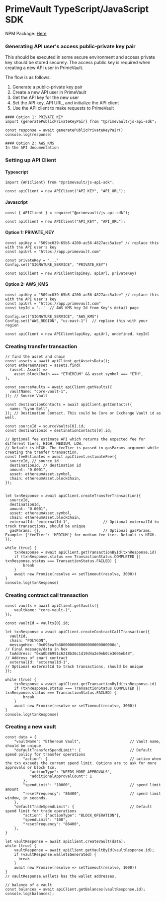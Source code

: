 # PrimeVault TypeScript/JavaScript SDK

NPM Package: [Here](https://www.npmjs.com/package/@primevault/js-api-sdk)

### Generating API user's access public-private key pair
This should be executed in some secure environment and access private key should be stored securely.
The access public key is required when creating a new API user in PrimeVault.

The flow is as follows:
1. Generate a public-private key pair
2. Create a new API user in PrimeVault
3. Get the API key for the new user
4. Set the API key, API URL, and initialize the API client
5. Use the API client to make requests to PrimeVault

```
#### Option 1: PRIVATE_KEY
import {generatePublicPrivateKeyPair} from "@primevault/js-api-sdk";

const response = await generatePublicPrivateKeyPair()
console.log(response)

#### Option 2: AWS_KMS
In the API documentation

```

### Setting up API Client


#### Typescript 
```
import {APIClient} from "@primevault/js-api-sdk";

const apiClient = new APIClient("API_KEY", "API_URL");
```

#### Javascript
```
const { APIClient } = require("@primevault/js-api-sdk");

const apiClient = new APIClient("API_KEY", "API_URL");
```

#### Option 1: PRIVATE_KEY

```
const apiKey = "509bc039-65b5-4200-ac56-4827acc5a1ee" // replace this with the API user's key
const apiUrl = "https://app.primevault.com"

const privateKey = "..."
Config.set("SIGNATURE_SERVICE", "PRIVATE_KEY")

const apiClient = new APIClient(apiKey, apiUrl, privateKey)
```

#### Option 2: AWS_KMS

```
const apiKey = "509bc039-65b5-4200-ac56-4827acc5a1ee" // replace this with the API user's key
const apiUrl = "https://app.primevault.com"
const keyId = '..'  // AWS KMS key Id from Key's detail page

Config.set("SIGNATURE_SERVICE", "AWS_KMS")
Config.set("AWS_REGION", "us-east-1")  // replace this with your region

const apiClient = new APIClient(apiKey, apiUrl, undefined, keyId)
```

### Creating transfer transaction
```
// find the asset and chain
const assets = await apiClient.getAssetsData();
const ethereumAsset = assets.find(
  (asset: Asset) =>
    asset.blockChain === "ETHEREUM" && asset.symbol === "ETH",
);

const sourceVaults = await apiClient.getVaults({
  vaultName: "core-vault-1",
}); // Source Vault

const destinationContacts = await apiClient.getContacts({
  name: "Lynn Bell",
}); // Destination Contact. This could be Core or Exchange Vault id as well.

const sourceId = sourceVaults[0].id;
const destinationId = destinationContacts[0].id;

// Optional fee estimate API which returns the expected fee for different tiers, HIGH, MEDIUM, LOW.
// Default is HIGH. The feeTier is passed in gasParams argument while creating the tranfer transaction.
const feeEstimates = await apiClient.estimateFee({
  sourceId, // source id
  destinationId, // destination id
  amount: "0.0001",
  asset: ethereumAsset.symbol,
  chain: ethereumAsset.blockChain,
});


let txnResponse = await apiClient.createTransferTransaction({
  sourceId,
  destinationId,
  amount: "0.0001",
  asset: ethereumAsset.symbol,
  chain: ethereumAsset.blockChain,
  externalId: "externalId-1",               // Optional externalId to track transactions, should be unique
  gasParams: {},                            // Optional gasParams. Example: {'feeTier': 'MEDIUM'} for medium fee tier. Default is HIGH.
});

while (true) {
    txnResponse = await apiClient.getTransactionById(txnResponse.id)
    if (txnResponse.status === TransactionStatus.COMPLETED || txnResponse.status === TransactionStatus.FAILED) {
        break
    }
    await new Promise(resolve => setTimeout(resolve, 3000))
}
console.log(txnResponse)
```

### Creating contract call transaction

```
const vaults = await apiClient.getVaults({
    vaultName: "core-vault-1",
});

const vaultId = vaults[0].id;

let txnResponse = await apiClient.createContractCallTransaction({
  vaultId,
  chain: "POLYGON",
  messageHex: "0x095ea7b3000000000000000000000000c",                 // Final message/data in hex
  toAddress: "0xa0b86991c6218b36c1d19d4a2e9eb0ce3606eb48",           // Address of smart contract
  externalId: "externalId-1",                                        // Optional externalId to track transactions, should be unique
});

while (true) {
    txnResponse = await apiClient.getTransactionById(txnResponse.id)
    if (txnResponse.status === TransactionStatus.COMPLETED || txnResponse.status === TransactionStatus.FAILED) {
        break
    }
    await new Promise(resolve => setTimeout(resolve, 3000))
}
console.log(txnResponse)

```

### Creating a new vault
```
const data = {
    "vaultName": "Ethereum Vault",                      // Vault name, should be unique
    "defaultTransferSpendLimit": {                      // Default spend policy for transfer operations
        "action": {                                     // action when the txn exceeds the current spend limit. Options are to ask for more approvals or block txn.
           "actionType": "NEEDS_MORE_APPROVALS",
           "additionalApprovalCount": 1
        },
        "spendLimit": "10000",                          // spend limit amount
        "resetFrequency": "86400",                      // spend limit window, in seconds.
    },
    "defaultTradeSpendLimit": {                         // Default spend limit for trade operations
        "action": {"actionType": "BLOCK_OPERATION"},
        "spendLimit": "100",
        "resetFrequency": "86400", 
    },
}

let vaultResponse = await apiClient.createVault(data);
while (true) {
    vaultResponse = await apiClient.getVaultById(vaultResponse.id);
    if (vaultResponse.walletsGenerated) {
      break
    }
    await new Promise(resolve => setTimeout(resolve, 1000))
}
// vaultResponse.wallets has the wallet addresses.

// balance of a vault
const balances = await apiClient.getBalances(vaultResponse.id);
console.log(balances);

```
